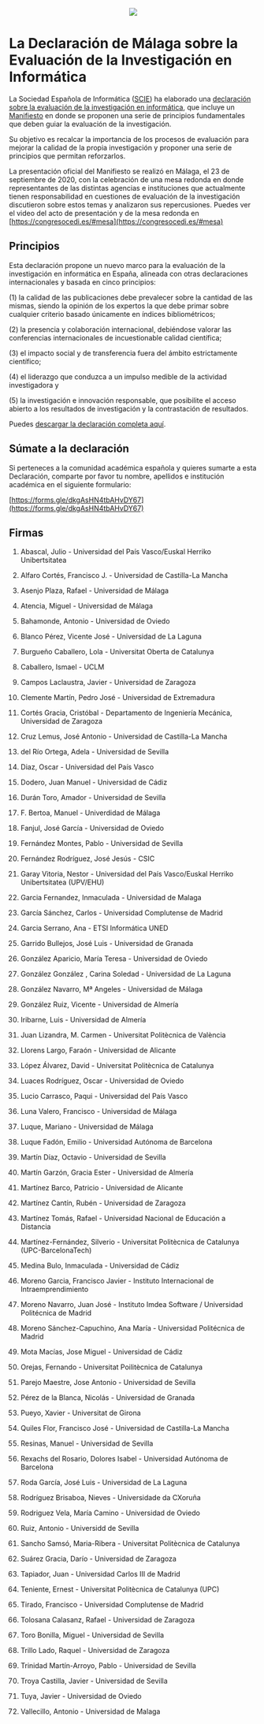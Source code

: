 <p align="center"><img src="https://user-images.githubusercontent.com/26405870/93817565-75640700-fc59-11ea-9c58-fd101f4ec5e0.png" /></p>

# La Declaración de Málaga sobre la Evaluación de la Investigación en Informática

La Sociedad Española de Informática ([SCIE](http://scie.es/)) ha elaborado una [declaración sobre la evaluación de la investigación en informática](http://www.scie.es/destacado/declaracion-la-comunidad-cientifica-informatica-la-evaluacion-la-investigacion/), que incluye un [Manifiesto](http://scie.es/wp-content/uploads/2020/06/declaracion-malaga.pdf) en donde se proponen una serie de principios fundamentales que deben guiar la evaluación de la investigación.

Su objetivo es recalcar la importancia de los procesos de evaluación para mejorar la calidad de la propia investigación y proponer una serie de principios que permitan reforzarlos. 

La presentación oficial del Manifiesto se realizó en Málaga, el 23 de septiembre de 2020, con la celebración de una mesa redonda en donde representantes de las distintas agencias e instituciones que actualmente tienen responsabilidad en cuestiones de evaluación de la investigación discutieron sobre estos temas y analizaron sus repercusiones. Puedes ver el video del acto de presentación y de la mesa redonda en [https://congresocedi.es/#mesa](https://congresocedi.es/#mesa)

## Principios

Esta declaración propone un nuevo marco para la evaluación de la investigación en informática en España, alineada con otras declaraciones internacionales y basada en cinco principios: 

(1)	la calidad de las publicaciones debe prevalecer sobre la cantidad de las mismas, siendo la opinión de los expertos la que debe primar sobre cualquier criterio basado únicamente en índices bibliométricos; 

(2) la presencia y colaboración internacional, debiéndose valorar las conferencias internacionales de incuestionable calidad científica; 

(3) el impacto social y de transferencia fuera del ámbito estrictamente científico; 

(4) el liderazgo que conduzca a un impulso medible de la actividad investigadora y 

(5) la investigación e innovación responsable, que posibilite el acceso abierto a los resultados de investigación y la contrastación de resultados.

Puedes [descargar la declaración completa aquí](http://scie.es/wp-content/uploads/2020/06/declaracion-malaga.pdf).

## Súmate a la declaración

Si perteneces a la comunidad académica española y quieres sumarte a esta Declaración, comparte por favor tu nombre, apellidos e institución académica en el siguiente formulario:

[https://forms.gle/dkgAsHN4tbAHvDY67](https://forms.gle/dkgAsHN4tbAHvDY67)

## Firmas

1. Abascal, Julio - Universidad del País Vasco/Euskal Herriko Unibertsitatea

2. Alfaro Cortés, Francisco J. - Universidad de Castilla-La Mancha

3. Asenjo Plaza, Rafael - Universidad de Málaga

4. Atencia, Miguel - Universidad de Málaga

5. Bahamonde, Antonio - Universidad de Oviedo

6. Blanco Pérez, Vicente José - Universidad de La Laguna

7. Burgueño Caballero, Lola - Universitat Oberta de Catalunya

8. Caballero, Ismael - UCLM

9. Campos Laclaustra, Javier - Universidad de Zaragoza

10. Clemente Martín, Pedro José - Universidad de Extremadura

11. Cortés Gracia, Cristóbal - Departamento de Ingeniería Mecánica, Universidad de Zaragoza

12. Cruz Lemus, José Antonio - Universidad de Castilla-La Mancha

13. del Río Ortega, Adela - Universidad de Sevilla

14. Diaz, Oscar - Universidad del País Vasco

15. Dodero, Juan Manuel - Universidad de Cádiz

16. Durán Toro, Amador - Universidad de Sevilla

17. F. Bertoa, Manuel - Univerdidad de Málaga

18. Fanjul, José García - Universidad de Oviedo

19. Fernández Montes, Pablo - Universidad de Sevilla

20. Fernández Rodríguez, José Jesús - CSIC

21. Garay Vitoria, Nestor - Universidad del País Vasco/Euskal Herriko Unibertsitatea (UPV/EHU)

22. Garcia Fernandez, Inmaculada - Universidad de Malaga

23. García Sánchez, Carlos - Universidad Complutense de Madrid

24. Garcia Serrano, Ana - ETSI Informática UNED

25. Garrido Bullejos, José Luis - Universidad de Granada

26. González Aparicio, María Teresa - Universidad de Oviedo

27. González González , Carina Soledad - Universidad de La Laguna

28. González Navarro, Mª Angeles - Universidad de Málaga

29. González Ruiz, Vicente - Universidad de Almería

30. Iribarne, Luis - Universidad de Almería

31. Juan Lizandra, M. Carmen - Universitat Politècnica de València

32. Llorens Largo, Faraón - Universidad de Alicante

33. López Álvarez, David - Universitat Politècnica de Catalunya 

34. Luaces Rodríguez, Oscar - Universidad de Oviedo

35. Lucio Carrasco, Paqui - Universidad del País Vasco

36. Luna Valero, Francisco - Universidad de Málaga

37. Luque, Mariano - Universidad de Málaga

38. Luque Fadón, Emilio - Universidad Autónoma de Barcelona

39. Martín Díaz, Octavio - Universidad de Sevilla

40. Martín Garzón, Gracia Ester - Universidad de Almería

41. Martínez Barco, Patricio - Universidad de Alicante

42. Martínez Cantín, Rubén - Universidad de Zaragoza

43. Martínez Tomás, Rafael - Universidad Nacional de Educación a Distancia

44. Martínez-Fernández, Silverio - Universitat Politècnica de Catalunya (UPC-BarcelonaTech)

45. Medina Bulo, Inmaculada - Universidad de Cádiz

46. Moreno Garcia, Francisco Javier - Instituto Internacional de Intraemprendimiento

47. Moreno Navarro, Juan José - Instituto Imdea Software / Universidad Politécnica de Madrid

48. Moreno Sánchez-Capuchino, Ana María - Universidad Politécnica de Madrid

49. Mota Macías, Jose Miguel - Universidad de Cádiz

50. Orejas, Fernando - Universitat Poilitècnica de Catalunya

51. Parejo Maestre, Jose Antonio - Universidad de Sevilla

52. Pérez de la Blanca, Nicolás  - Universidad de Granada

53. Pueyo, Xavier - Universitat de Girona

54. Quiles Flor, Francisco José - Universidad de Castilla-La Mancha

55. Resinas, Manuel - Universidad de Sevilla

56. Rexachs del Rosario, Dolores Isabel - Universidad Autónoma de Barcelona

57. Roda García, José Luis - Universidad de La Laguna

58. Rodríguez Brisaboa, Nieves - Universidade da CXoruña

59. Rodriguez Vela, María Camino - Universidad de Oviedo

60. Ruiz, Antonio - Universidd de Sevilla

61. Sancho Samsó, Maria-Ribera - Universitat Politècnica de Catalunya

62. Suárez Gracia, Darío - Universidad de Zaragoza

63. Tapiador, Juan - Universidad Carlos III de Madrid

64. Teniente, Ernest - Universitat Politècnica de Catalunya (UPC)

65. Tirado, Francisco - Universidad Complutense de Madrid

66. Tolosana Calasanz, Rafael - Universidad de Zaragoza

67. Toro Bonilla, Miguel - Universidad de Sevilla

68. Trillo Lado, Raquel - Universidad de Zaragoza

69. Trinidad Martín-Arroyo, Pablo - Universidad de Sevilla

70. Troya Castilla, Javier - Universidad de Sevilla

71. Tuya, Javier - Universidad de Oviedo

72. Vallecillo, Antonio - Universidad de Malaga
